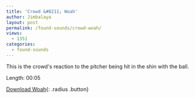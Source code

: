 ```yaml
---
title: 'Crowd &#8211; Woah'
author: Jimbalaya
layout: post
permalink: /found-sounds/crowd-woah/
views:
  - 1351
categories:
  - found-sounds
---
```


This is the crowd's reaction to the pitcher being hit in the shin with the ball.

Length: 00:05

<p><audio src='/audio/foundsounds/Woah.aiff' preload='auto' /></p>

[Download Woah][2]{: .radius .button}

 [2]: /audio/foundsounds/Woah.aiff
